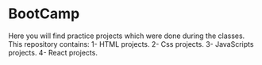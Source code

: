 # BootCamp
Here you will find practice projects which were done during the classes.
This repository contains:
1- HTML projects.
2- Css projects.
3- JavaScripts projects.
4- React projects.
